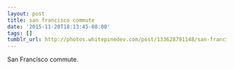 ```yaml
---
layout: post
title: san francisco commute
date: '2015-11-20T18:13:45-08:00'
tags: []
tumblr_url: http://photos.whitepinedev.com/post/133628791148/san-francisco-commute
---
```

San Francisco commute.

